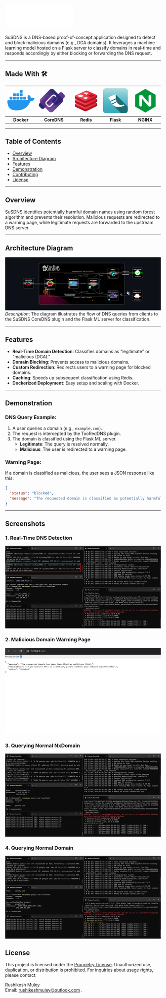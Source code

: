 
# ![SuSDNS Logo](poc/icons/logo.png)

SuSDNS is a DNS-based proof-of-concept application designed to detect and block malicious domains (e.g., DGA domains). It leverages a machine learning model hosted on a Flask server to classify domains in real-time and responds accordingly by either blocking or forwarding the DNS request.

---
## Made With 🛠️
| ![Docker](poc/icons/docker.png)  | ![CoreDNS](poc/icons/coredns.png)  | ![Redis](poc/icons/redis.png)  | ![Flask](poc/icons/flask.png)  | ![NGINX](poc/icons/nginx.png)  |
|:---------------------------------:|:-----------------------------------:|:------------------------------:|:------------------------------:|:------------------------------:|
| **Docker**                        | **CoreDNS**                         | **Redis**                      | **Flask**                      | **NGINX**                      |


---
## Table of Contents

- [Overview](#overview)
- [Architecture Diagram](#architecture-diagram)
- [Features](#features)
- [Demonstration](#demonstration)
- [Contributing](#contributing)
- [License](#license)

---

## Overview

SuSDNS identifies potentially harmful domain names using random forest algorithm and prevents their resolution. Malicious requests are redirected to a warning page, while legitimate requests are forwarded to the upstream DNS server.

---

## Architecture Diagram

![Architecture Diagram](poc/diagram.png)  
_Description_: The diagram illustrates the flow of DNS queries from clients to the SuSDNS CoreDNS plugin and the Flask ML server for classification.

---

## Features

- **Real-Time Domain Detection**: Classifies domains as "legitimate" or "malicious (DGA)."
- **Domain Blocking**: Prevents access to malicious domains.
- **Custom Redirection**: Redirects users to a warning page for blocked domains.
- **Caching**: Speeds up subsequent classification using Redis.
- **Dockerized Deployment**: Easy setup and scaling with Docker.

---

## Demonstration

### DNS Query Example:
1. A user queries a domain (e.g., `example.com`).
2. The request is intercepted by the TooRedDNS plugin.
3. The domain is classified using the Flask ML server.
   - **Legitimate**: The query is resolved normally.
   - **Malicious**: The user is redirected to a warning page.

### Warning Page:
If a domain is classified as malicious, the user sees a JSON response like this:

```json
{
  "status": "blocked",
  "message": "The requested domain is classified as potentially harmful and has been blocked."
}
```
---

## Screenshots

### 1. Real-Time DNS Detection
![Real-Time DNS Detection](poc/dga.png)

### 2. Malicious Domain Warning Page
![Warning Page](poc/warning_page.png)

### 3. Querying Normal NxDomain 
![Real-Time DNS Detection](poc/normal_nxd.png)

### 4. Querying Normal Domain 
![Real-Time DNS Detection](poc/normal_aaaa.png)


## License

This project is licensed under the [Proprietry License](LICENSE). Unauthorized use, duplication, or distribution is prohibited. For inquiries about usage rights, please contact:

Rushikesh Muley  
Email: rushikeshmuley@outlook.com  .
